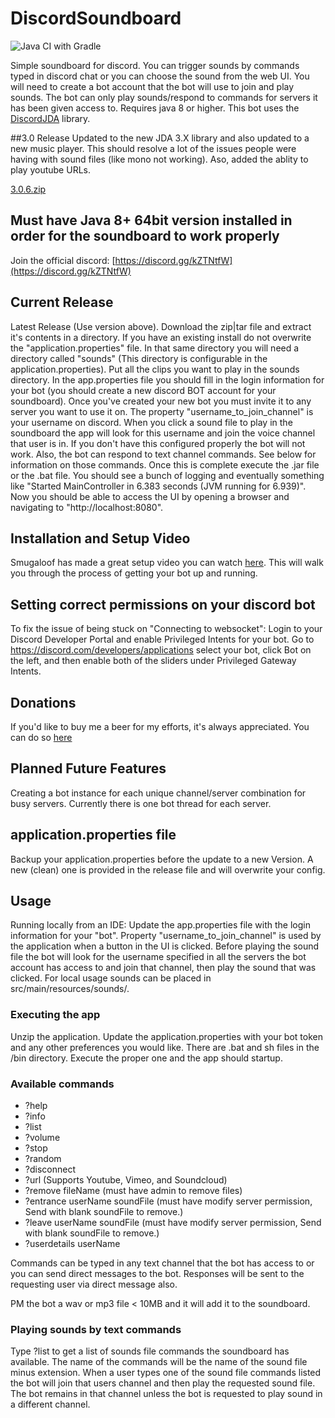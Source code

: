 # DiscordSoundboard
![Java CI with Gradle](https://github.com/Darkside138/DiscordSoundboard/workflows/Java%20CI%20with%20Gradle/badge.svg)

Simple soundboard for discord. You can trigger sounds by commands typed in discord chat or you can 
choose the sound from the web UI. You will need to create a bot account that the bot will use to join 
and play sounds. The bot can only play sounds/respond to commands for servers it has been given access to. 
Requires java 8 or higher. This bot uses the [DiscordJDA](https://github.com/DV8FromTheWorld/JDA) library.

##3.0 Release
Updated to the new JDA 3.X library and also updated to a new music player. This should resolve a lot of the issues people were having with sound files (like mono not working). Aso, added the ablity to play youtube URLs.

[3.0.6.zip](https://github.com/Darkside138/DiscordSoundboard/releases/download/v3.0.6/DiscordSoundboard.zip)

## Must have Java 8+ 64bit version installed in order for the soundboard to work properly

Join the official discord: [https://discord.gg/kZTNtfW](https://discord.gg/kZTNtfW)

## Current Release
Latest Release (Use version above). 
Download the zip|tar file and extract it's contents in a directory. If you have an existing install do not overwrite 
the "application.properties" file. In that same directory you will need a directory called "sounds" (This directory is 
configurable in the application.properties). Put all the clips you 
want to play in the sounds directory. In the app.properties file you should fill in the login information for 
your bot (you should create a new discord BOT account for your soundboard). Once you've created your new bot you must invite 
it to any server you want to use it on. The property "username_to_join_channel" is your username on discord. 
When you click a sound file to play in the soundboard the app will look for this username and join the voice 
channel that user is in. If you don't have this configured properly the bot will not work. Also, the bot can 
respond to text channel commands. See below for information on those commands. Once this is complete execute 
the .jar file or the .bat file. You should see a bunch of logging and eventually something like 
"Started MainController in 6.383 seconds (JVM running for 6.939)". Now you should be able to access the UI by 
opening a browser and navigating to "http://localhost:8080".

## Installation and Setup Video
Smugaloof has made a great setup video you can watch [here](https://www.youtube.com/watch?v=DQSXP9AgYvw). 
This will walk you through the process of getting your bot up and running.

## Setting correct permissions on your discord bot
To fix the issue of being stuck on "Connecting to websocket":
Login to your Discord Developer Portal and enable Privileged Intents for your bot. Go to https://discord.com/developers/applications select your bot, click Bot on the left, and then enable both of the sliders under Privileged Gateway Intents.

## Donations
If you'd like to buy me a beer for my efforts, it's always appreciated. You can do so [here](https://www.paypal.me/DFurrer)

## Planned Future Features
Creating a bot instance for each unique channel/server combination for busy servers. Currently there is one bot thread for each server.

## application.properties file
Backup your application.properties before the update to a new Version.
A new (clean) one is provided in the release file and will overwrite your config.

## Usage
Running locally from an IDE: Update the app.properties file with the login information for your "bot". Property 
"username_to_join_channel" is used by the application when a button in the UI is clicked. Before playing the 
sound file the bot will look for the username specified in all the servers the bot account has access to and 
join that channel, then play the sound that was clicked. For local usage sounds can be placed in src/main/resources/sounds/.

### Executing the app
Unzip the application. Update the application.properties with your bot token and any other preferences you would like. There are .bat and sh files in the /bin directory. Execute the proper one and the app should startup.

### Available commands
* ?help
* ?info
* ?list
* ?volume
* ?stop
* ?random
* ?disconnect
* ?url <urlToSound> (Supports Youtube, Vimeo, and Soundcloud)
* ?remove fileName (must have admin to remove files)
* ?entrance userName soundFile (must have modify server permission, Send with blank soundFile to remove.)
* ?leave userName soundFile (must have modify server permission, Send with blank soundFile to remove.)
* ?userdetails userName

Commands can be typed in any text channel that the bot has access to or you can send direct messages to the bot.
Responses will be sent to the requesting user via direct message also.

PM the bot a wav or mp3 file < 10MB and it will add it to the soundboard.

### Playing sounds by text commands
Type ?list to get a list of sounds file commands the soundboard has available. The name of the commands will 
be the name of the sound file minus extension. When a user types one of the sound file commands listed the bot 
will join that users channel and then play the requested sound file. The bot remains in that channel unless the 
bot is requested to play sound in a different channel.
